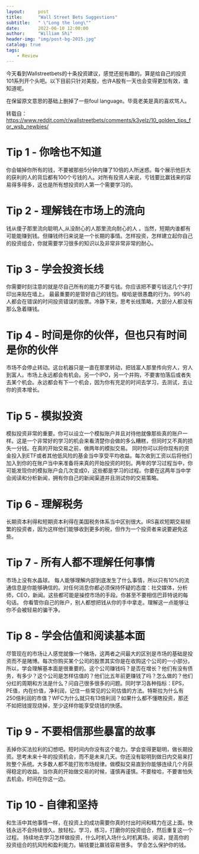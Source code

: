 ```yaml
---
layout:     post
title:      "Wall Street Bets Suggestions"
subtitle:   " \"Long the long\""
date:       2022-06-10 12:00:00
author:     "William Shi"
header-img: "img/post-bg-2015.jpg"
catalog: true
tags:
    - Review
---
```

今天看到Wallstreetbets的十条投资建议，感觉还挺有趣的。算是给自己的投资101系列开个头吧。以下目前只针对美股，也许A股有一天也会变得更加有效，谁知道呢。

在保留原文意思的基础上删掉了一些foul language。毕竟老美是真的喜欢骂人。

转载自：https://www.reddit.com/r/wallstreetbets/comments/k3yelz/10_golden_tips_for_wsb_newbies/

# Tip 1 - 你啥也不知道

你会输掉你所有的钱，不要被那些5分钟内赚了10倍的人所迷惑。每个展示他巨大的获利的人的背后都有100个亏钱的人。对所有投资人来说，亏钱要比赢钱来的容易得多得多，这也是所有想投资的人第一个需要学习的。

# Tip 2 - 理解钱在市场上的流向

钱从傻子那里流向聪明人,从没耐心的人那里流向耐心的人 。当然，短期内谁都有可能能赚到钱。但赚钱终归来说是一个长期的事情。怎样投资，怎样建立起你自己的投资组合，你就需要学习很多的知识以及非常非常非常的耐心。

# Tip 3 - 学会投资长线

你需要时刻注意的就是尽自己所有的能力不要亏钱。你应该把不要亏钱这几个字打印出来贴在墙上。 最最重要的是管好自己的钱包。梭哈是很愚蠢的行为。99%的人都会在错误的时间投资错误的股票。冷静下来，思考长线策略，大部分人都没有那么急着赚钱。

# Tip 4 - 时间是你的伙伴，但也只有时间是你的伙伴

市场不会停止转动。这台机器只是一直在那里转动，把钱富人那里传向穷人，穷人到富人。市场上永远都会有机会。另一个IPO，另一个并购，不要害怕落后或者失去某个机会。永远都会有下一个机会，因为你有充足的时间去学习，去测试，去让你的资本增长。

# Tip 5 - 模拟投资

模拟投资非常的重要。你可以设立一个模拟账户并且对待他就像那些真的账户一样。这是一个非常好的学习的机会来看清楚你会做的多么糟糕，但同时又不真的损失一分钱。在真的开始交易之前，做两年的模拟交易。 同时你可以将你现有的资金投入到ETF或者其他低风险的基金当中享受平均收益。每次收到工资以后将他们加入到你的在账户当中来准备将来真的开始投资的时刻。两年的学习过程当中，你可能发现你的模拟账户会几次变成0，这些都是学习的过程。你要在这两年当中学会阅读和分析新闻，拥有你自己的新闻渠道并且测试你的交易策略。

# Tip 6 - 理解税务

长期资本利得和短期资本利得在美国税务体系当中区别很大。IRS喜欢短期交易频繁的投资者，因为这样他们能够收到更多的税，但作为一个投资者来说要避免这些。

# Tip 7 - 所有人都不理解任何事情

市场上没有水晶球。 每人能够理解内部到底发生了什么事情，所以只有10%的流通信息是你能够确信的。对任何消息你都必须保持怀疑的态度：社交媒体，分析师，CEO，新闻。这些都可能是操控市场的手段。你甚至不要相信巴菲特说的每句话。 你看管你自己的账户，别人都想把钱从你的手中拿走。理解这一点能够让你不会被轻易的骗干净。

# Tip 8 - 学会估值和阅读基本面

尽管现在的市场让人感觉就像一个赌场，这两者之间最大的区别是市场的基础是投资而不是赌博。每次你购买某个公司的股票其实你是在收购这个公司的一小部分。所以，学会理解基本面是很重要的。这个公司赚钱吗？是否在增长？他们有没有债务，有多少？这个公司是怎样估值的？他们比五年前更赚钱了吗？怎么做的？他们分红的周期和方法是什么？问自己很多很多的问题。同时学习各种指标：EPS，PE值，内在价值，净利润，记住一些常见的公司估值的方法。特斯拉为什么有250倍利润的市值？WFC为什么就只有13倍利润？如果什么都不懂瞎投资，那还不如把钱提现烧掉，至少这样你能享受烧钱的快感。

# Tip 9 - 不要相信那些暴富的故事

丢掉你买法拉利的幻想吧。短时间内你没有这个能力。学会变得更聪明，做长期投资。思考未来十年的投资机会，而不是未来几天。你还没有聪明到做日内交易来打败整个系统。大多数人都不能打败市场规律。做模拟交易直到你能够连续几个月获得稳定的收益。当你真的开始做交易的时候，谨慎再谨慎。不要梭哈，不要害怕失去机会。时间在你这一边。

# Tip 10 - 自律和坚持
和生活中其他事情一样，在投资上的成功需要你真的付出时间和精力在这上面。快钱永远不会持续很久。放轻松，学习，练习，打磨你的投资组合，然后重复这一个过程。 持续地去学习怎样做投资，什么时机入场什么时机离场，阅读，提高你的投资组合的抗风险和盈利能力。输钱要比赢钱容易很多。 学会怎么保护你的钱。
